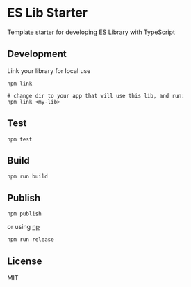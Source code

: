 # ES Lib Starter

Template starter for developing ES Library with TypeScript

## Development

Link your library for local use

```
npm link

# change dir to your app that will use this lib, and run:
npm link <my-lib>
```

## Test

```
npm test
```

## Build

```
npm run build
```

## Publish

```
npm publish
```

or using [np](https://github.com/sindresorhus/np)

```
npm run release
```

## License

MIT
